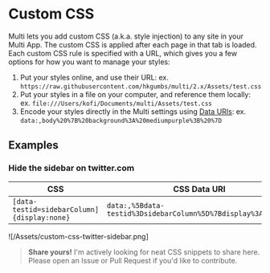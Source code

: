 # Custom CSS

Multi lets you add custom CSS (a.k.a. style injection) to any site in your Multi App.
The custom CSS is applied after each page in that tab is loaded.
Each custom CSS rule is specified with a URL, which gives you a few options for how you want to manage your styles:

1. Put your styles online, and use their URL: ex. `https://raw.githubusercontent.com/hkgumbs/multi/2.x/Assets/test.css`
2. Put your styles in a file on your computer, and reference them locally: ex. `file:///Users/kofi/Documents/multi/Assets/test.css`
3. Encode your styles directly in the Multi settings using [Data URIs](https://developer.mozilla.org/en-US/docs/Web/HTTP/Basics_of_HTTP/Data_URIs): ex. `data:,body%20%7B%20background%3A%20mediumpurple%3B%20%7D`

## Examples

### Hide the sidebar on twitter.com

| CSS | CSS Data URI |
|-----|--------------|
| `[data-testid=sidebarColumn]{display:none}` | `data:,%5Bdata-testid%3DsidebarColumn%5D%7Bdisplay%3Anone%7D` |

![/Assets/custom-css-twitter-sidebar.png]


> **Share yours!**
> I'm actively looking for neat CSS snippets to share here.
> Please open an Issue or Pull Request if you'd like to contribute.
